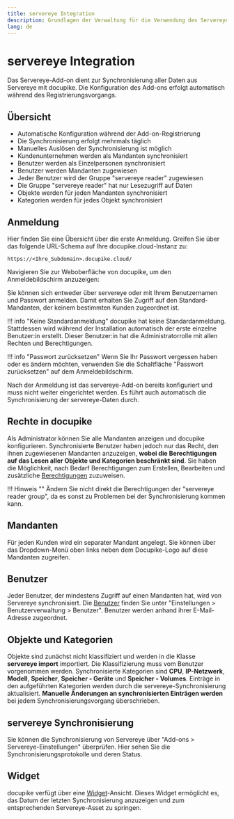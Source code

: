 ```yaml
---
title: servereye Integration
description: Grundlagen der Verwaltung für die Verwendung des Servereye-Add-ons in docupike
lang: de
---
```


# servereye Integration

Das Servereye-Add-on dient zur Synchronisierung aller Daten aus Servereye mit docupike. Die Konfiguration des Add-ons erfolgt automatisch während des Registrierungsvorgangs.

## Übersicht

-   Automatische Konfiguration während der Add-on-Registrierung
-   Die Synchronisierung erfolgt mehrmals täglich
-   Manuelles Auslösen der Synchronisierung ist möglich
-   Kundenunternehmen werden als Mandanten synchronisiert
-   Benutzer werden als Einzelpersonen synchronisiert
-   Benutzer werden Mandanten zugewiesen
-   Jeder Benutzer wird der Gruppe "servereye reader" zugewiesen
-   Die Gruppe "servereye reader" hat nur Lesezugriff auf Daten
-   Objekte werden für jeden Mandanten synchronisiert
-   Kategorien werden für jedes Objekt synchronisiert

## Anmeldung

Hier finden Sie eine Übersicht über die erste Anmeldung. Greifen Sie über das folgende URL-Schema auf Ihre docupike.cloud-Instanz zu:

~~~
https://<Ihre_Subdomain>.docupike.cloud/
~~~

Navigieren Sie zur Weboberfläche von docupike, um den Anmeldebildschirm anzuzeigen:

Sie können sich entweder über servereye oder mit Ihrem Benutzernamen und Passwort anmelden. Damit erhalten Sie Zugriff auf den Standard-Mandanten, der keinem bestimmten Kunden zugeordnet ist.

<!--TODO[![Anmeldebildschirm](../img/screenshots/admin/servereye/login.png)](../img/screenshots/admin/servereye/login.png){:target="_blank"}-->

[helpdesk]: mailto:help@docupike.com

!!! info "Keine Standardanmeldung"
    docupike hat keine Standardanmeldung. Stattdessen wird während der Installation automatisch der erste einzelne Benutzer:in erstellt. Dieser Benutzer:in hat die Administratorrolle mit allen Rechten und Berechtigungen.

!!! info "Passwort zurücksetzen"
    Wenn Sie Ihr Passwort vergessen haben oder es ändern möchten, verwenden Sie die Schaltfläche "Passwort zurücksetzen" auf dem Anmeldebildschirm.

Nach der Anmeldung ist das servereye-Add-on bereits konfiguriert und muss nicht weiter eingerichtet werden. Es führt auch automatisch die Synchronisierung der servereye-Daten durch.

## Rechte in docupike

Als Administrator können Sie alle Mandanten anzeigen und docupike konfigurieren. Synchronisierte Benutzer haben jedoch nur das Recht, den ihnen zugewiesenen Mandanten anzuzeigen, **wobei die Berechtigungen auf das Lesen aller Objekte und Kategorien beschränkt sind**. Sie haben die Möglichkeit, nach Bedarf Berechtigungen zum Erstellen, Bearbeiten und zusätzliche [Berechtigungen](rights-and-permissions.md) zuzuweisen.

!!! Hinweis ""
    Ändern Sie nicht direkt die Berechtigungen der "servereye reader group", da es sonst zu Problemen bei der Synchronisierung kommen kann.

## Mandanten

Für jeden Kunden wird ein separater Mandant angelegt. Sie können über das Dropdown-Menü oben links neben dem Docupike-Logo auf diese Mandanten zugreifen.

## Benutzer

Jeder Benutzer, der mindestens Zugriff auf einen Mandanten hat, wird von Servereye synchronisiert. Die [Benutzer](users-groups-roles.md) finden Sie unter "Einstellungen > Benutzerverwaltung > Benutzer". Benutzer werden anhand ihrer E-Mail-Adresse zugeordnet.

## Objekte und Kategorien

Objekte sind zunächst nicht klassifiziert und werden in die Klasse **servereye import** importiert. Die Klassifizierung muss vom Benutzer vorgenommen werden. Synchronisierte Kategorien sind **CPU**, **IP-Netzwerk**, **Modell**, **Speicher**, **Speicher - Geräte** und **Speicher - Volumes**. Einträge in den aufgeführten Kategorien werden durch die servereye-Synchronisierung aktualisiert. **Manuelle Änderungen an synchronisierten Einträgen werden** bei jedem Synchronisierungsvorgang überschrieben.

## servereye Synchronisierung

Sie können die Synchronisierung von Servereye über "Add-ons > Servereye-Einstellungen" überprüfen. Hier sehen Sie die Synchronisierungsprotokolle und deren Status.

## Widget

docupike verfügt über eine [Widget](../user/basics/widgets.md)-Ansicht. Dieses Widget ermöglicht es, das Datum der letzten Synchronisierung anzuzeigen und zum entsprechenden Servereye-Asset zu springen.
